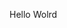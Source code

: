 Hello Wolrd































































































































































































































































































































































































































































































































































































































































































































































































































































































































































































































































































































































































































































































































































































































































































































































































































































































































































































































































































































































































































































































































































































































































































































































































































































































































































































































































































































































































































































































































































































































































































































































































































































































































































































































































































































































































































































































































































































































































































































































































































































































































































